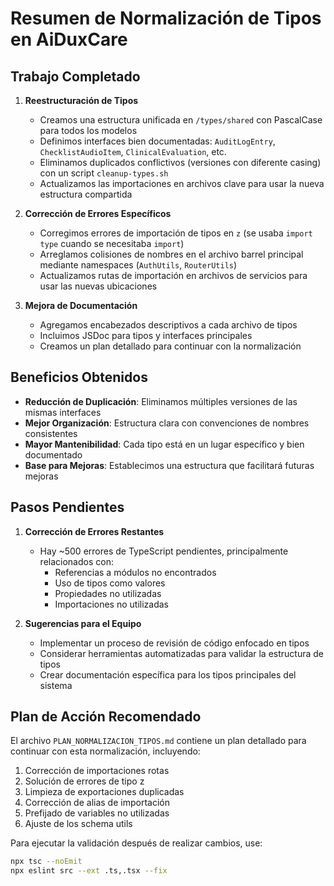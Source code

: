 # Resumen de Normalización de Tipos en AiDuxCare

## Trabajo Completado

1. **Reestructuración de Tipos**
   - Creamos una estructura unificada en `/types/shared` con PascalCase para todos los modelos
   - Definimos interfaces bien documentadas: `AuditLogEntry`, `ChecklistAudioItem`, `ClinicalEvaluation`, etc.
   - Eliminamos duplicados conflictivos (versiones con diferente casing) con un script `cleanup-types.sh`
   - Actualizamos las importaciones en archivos clave para usar la nueva estructura compartida

2. **Corrección de Errores Específicos**
   - Corregimos errores de importación de tipos en `z` (se usaba `import type` cuando se necesitaba `import`)
   - Arreglamos colisiones de nombres en el archivo barrel principal mediante namespaces (`AuthUtils`, `RouterUtils`) 
   - Actualizamos rutas de importación en archivos de servicios para usar las nuevas ubicaciones

3. **Mejora de Documentación**
   - Agregamos encabezados descriptivos a cada archivo de tipos
   - Incluimos JSDoc para tipos y interfaces principales
   - Creamos un plan detallado para continuar con la normalización

## Beneficios Obtenidos

- **Reducción de Duplicación**: Eliminamos múltiples versiones de las mismas interfaces
- **Mejor Organización**: Estructura clara con convenciones de nombres consistentes
- **Mayor Mantenibilidad**: Cada tipo está en un lugar específico y bien documentado
- **Base para Mejoras**: Establecimos una estructura que facilitará futuras mejoras

## Pasos Pendientes

1. **Corrección de Errores Restantes**
   - Hay ~500 errores de TypeScript pendientes, principalmente relacionados con:
     - Referencias a módulos no encontrados
     - Uso de tipos como valores
     - Propiedades no utilizadas
     - Importaciones no utilizadas

2. **Sugerencias para el Equipo**
   - Implementar un proceso de revisión de código enfocado en tipos
   - Considerar herramientas automatizadas para validar la estructura de tipos
   - Crear documentación específica para los tipos principales del sistema

## Plan de Acción Recomendado

El archivo `PLAN_NORMALIZACION_TIPOS.md` contiene un plan detallado para continuar con esta normalización, incluyendo:

1. Corrección de importaciones rotas
2. Solución de errores de tipo z
3. Limpieza de exportaciones duplicadas
4. Corrección de alias de importación 
5. Prefijado de variables no utilizadas
6. Ajuste de los schema utils

Para ejecutar la validación después de realizar cambios, use:
```bash
npx tsc --noEmit
npx eslint src --ext .ts,.tsx --fix
``` 